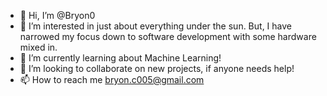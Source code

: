 - 👋 Hi, I’m @Bryon0
- 👀 I’m interested in just about everything under the sun. But, I have narrowed my focus down to software development with some hardware mixed in.
- 🌱 I’m currently learning about Machine Learning!
- 💞️ I’m looking to collaborate on new projects, if anyone needs help!
- 📫 How to reach me bryon.c005@gmail.com

<!---
Bryon0/Bryon0 is a ✨ special ✨ repository because its `README.md` (this file) appears on your GitHub profile.
You can click the Preview link to take a look at your changes.
--->
